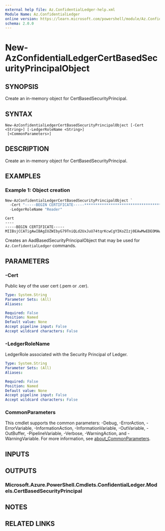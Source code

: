 ```yaml
---
external help file: Az.ConfidentialLedger-help.xml
Module Name: Az.ConfidentialLedger
online version: https://learn.microsoft.com/powershell/module/Az.ConfidentialLedger/new-azconfidentialledgercertbasedsecurityprincipalobject
schema: 2.0.0
---
```


# New-AzConfidentialLedgerCertBasedSecurityPrincipalObject

## SYNOPSIS
Create an in-memory object for CertBasedSecurityPrincipal.

## SYNTAX

```
New-AzConfidentialLedgerCertBasedSecurityPrincipalObject [-Cert <String>] [-LedgerRoleName <String>]
 [<CommonParameters>]
```

## DESCRIPTION
Create an in-memory object for CertBasedSecurityPrincipal.

## EXAMPLES

### Example 1: Object creation
```powershell
New-AzConfidentialLedgerCertBasedSecurityPrincipalObject `
  -Cert "-----BEGIN CERTIFICATE-----********************************************************************************************************************************************************************************************************************************************************************************************************************************************************************************************************************************************************************************************************************************************************************************************************-----END CERTIFICATE-----" `
  -LedgerRoleName "Reader"
```

```output
Cert
----
-----BEGIN CERTIFICATE-----MIIBsjCCATigAwIBAgIUZWIbyG79TniQLd2UxJuU74tqrKcwCgYIKoZIzj0EAwMwEDEOMAwGA1UEAwwFdXNlcjAwHhc…
```

Creates an AadBasedSecurityPrincipalObject that may be used for `Az.ConfidentialLedger` commands.

## PARAMETERS

### -Cert
Public key of the user cert (.pem or .cer).

```yaml
Type: System.String
Parameter Sets: (All)
Aliases:

Required: False
Position: Named
Default value: None
Accept pipeline input: False
Accept wildcard characters: False
```

### -LedgerRoleName
LedgerRole associated with the Security Principal of Ledger.

```yaml
Type: System.String
Parameter Sets: (All)
Aliases:

Required: False
Position: Named
Default value: None
Accept pipeline input: False
Accept wildcard characters: False
```

### CommonParameters
This cmdlet supports the common parameters: -Debug, -ErrorAction, -ErrorVariable, -InformationAction, -InformationVariable, -OutVariable, -OutBuffer, -PipelineVariable, -Verbose, -WarningAction, and -WarningVariable. For more information, see [about_CommonParameters](http://go.microsoft.com/fwlink/?LinkID=113216).

## INPUTS

## OUTPUTS

### Microsoft.Azure.PowerShell.Cmdlets.ConfidentialLedger.Models.CertBasedSecurityPrincipal

## NOTES

## RELATED LINKS
